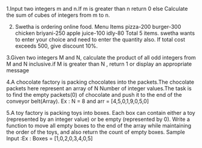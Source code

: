 1.Input two integers m and n.If m is greater than n return 0 else Calculate the sum of cubes of integers from m to n.

2. Swetha is ordering online food.
Menu Items
pizza-200
burger-300
chicken briyani-250
apple juice-100
idly-80
Total 5 items. swetha wants to enter your choice and need to enter the quantity also. If total cost exceeds 500, give discount 10%.

3.Given two integers M and N, calculate the product of all odd
integers from M and N inclusive.if M is greater than N , return 1 or display an appropriate message

4.A chocolate factory is packing chocolates into the packets.The chocolate packets here represent an array of 
N Number of integer values.The task is to find the empty packets(0) of chocolate and push it to the end of 
the conveyor belt(Array).
Ex : N = 8 and arr = [4,5,0,1,9,0,5,0]

5.A toy factory is packing toys into boxes. Each box can contain either a toy (represented by an integer value) or be empty (represented by 0). Write a function to move all empty boxes to the end of the array while maintaining the order of the toys, and also return the count of empty boxes.
Sample Input :Ex : Boxes = [1,0,2,0,3,4,0,5]

